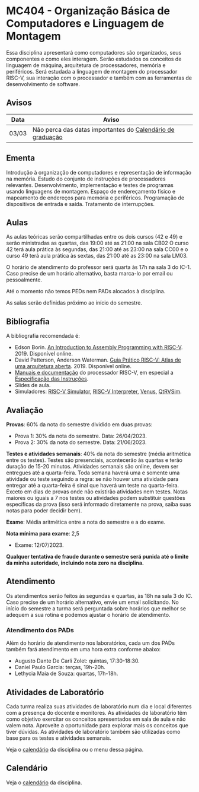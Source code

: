 # MC404 - Organização Básica de Computadores e Linguagem de Montagem

Essa disciplina apresentará como computadores são organizados, seus componentes e como eles interagem. Serão estudados os conceitos de linguagem de máquina, arquitetura de processadores, memória e periféricos. Será estudada a linguagem de montagem do processador RISC-V, sua interação com o processador e também com as ferramentas de desenvolvimento de software.

## Avisos

| Data | Aviso |
|---|---|
|03/03 | Não perca das datas importantes do [Calendário de graduação](https://www.dac.unicamp.br/portal/calendario/2023/graduacao)|

## Ementa

Introdução à organização de computadores e representação de informação na memória. Estudo do conjunto de instruções de processadores relevantes. Desenvolvimento, implementação e testes de programas usando linguagens de montagem. Espaço de endereçamento físico e mapeamento de endereços para memória e periféricos. Programação de dispositivos de entrada e saída. Tratamento de interrupções.

## Aulas

As aulas teóricas serão compartilhadas entre os dois cursos (42 e 49) e serão ministradas as quartas, das 19:00 até as 21:00 na sala CB02 O curso 42 terá aula prática às segundas, das 21:00 até as 23:00 na sala CC00 e o curso 49 terá aula prática às sextas, das 21:00 até as 23:00 na sala LM03.

O horário de atendimento do professor será quarta às 17h na sala 3 do IC-1. Caso precise de um horário alternativo, basta marca-lo por email ou pessoalmente.

Até o momento não temos PEDs nem PADs alocados à disciplina.

As salas serão definidas próximo ao início do semestre.

## Bibliografia

A bibliografia recomendada é:

* Edson Borin. [An Introduction to Assembly Programming with RISC-V](https://riscv-programming.org/book.html). 2019. Disponível online.
* David Patterson, Anderson Waterman. [Guia Prático RISC-V: Atlas de uma arquitetura aberta](http://riscvbook.com/portuguese). 2019. Disponível online.
* [Manuais e documentação](https://riscv.org/technical/specifications) do processador RISC-V, em especial a [Especificação das Instruções](https://github.com/riscv/riscv-isa-manual/releases/download/Ratified-IMAFDQC/riscv-spec-20191213.pdf).
* Slides de aula.
* Simuladores: [RISC-V Simulator](https://ascslab.org/research/briscv/simulator/simulator.html), [RISC-V Interpreter](https://www.cs.cornell.edu/courses/cs3410/2019sp/riscv/interpreter), [Venus](https://venus.kvakil.me), [QtRVSim](https://comparch.edu.cvut.cz/qtrvsim/app).

## Avaliação

**Provas**: 60% da nota do semestre dividido em duas provas:

  * Prova 1: 30% da nota do semestre. Data: 26/04/2023.
  * Prova 2: 30% da nota do semestre. Data: 21/06/2023.

**Testes e atividades semanais**: 40% da nota do semestre (média aritmética entre os testes). Testes são presenciais, acontecerão às quartas e terão duração de 15-20 minutos. Atividades semanais são online, devem ser entregues até a quarta-feira. Toda semana haverá uma e somente uma atividade ou teste seguindo a regra: se não houver uma atividade para entregar até a quarta-feira é sinal que haverá um teste na quarta-feira. Exceto em dias de provas onde não existirão atividades nem testes. Notas maiores ou iguais a 7 nos testes ou atividades podem substituir questões específicas da prova (isso será informado diretamente na prova, saiba suas notas para poder decidir bem).

**Exame**: Média aritmética entre a nota do semestre e a do exame.

**Nota mínima para exame**: 2,5

  * Exame: 12/07/2023.

**Qualquer tentativa de fraude durante o semestre será punida até o limite da minha autoridade, incluindo nota zero na disciplina.**

## Atendimento

Os atendimentos serão feitos às segundas e quartas, às 18h na sala 3 do IC. Caso precise de um horário alternativo, envie um email solicitando. No início do semestre a turma será perguntada sobre horários que melhor se adequem a sua rotina e podemos ajustar o horário de atendimento.

### Atendimento dos PADs

Além do horário de atendimento nos laboratórios, cada um dos PADs também fará atendimento em uma hora extra conforme abaixo:

* Augusto Dante De Carli Zolet: quintas, 17:30-18:30.
* Daniel Paulo Garcia: terças, 19h-20h.
* Lethycia Maia de Souza: quartas, 17h-18h.

## Atividades de Laboratório

Cada turma realiza suas atividades de laboratório num dia e local diferentes com a presença do docente e monitores. As atividades de laboratório têm como objetivo exercitar os conceitos apresentados em sala de aula e não valem nota. Aproveite a oportunidade para explorar mais os conceitos que tiver dúvidas. As atividades de laboratório também são utilizadas como base para os testes e atividades semanais.

Veja o [calendário](calendario.md) da disciplina ou o menu dessa página.

## Calendário

Veja o [calendário](calendario.md) da disciplina.



